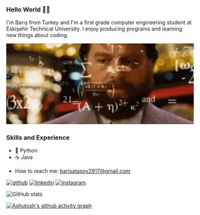 ### Hello World 👋🏽

I'm Barış from Turkey and I'm a first grade computer engineering student at Eskişehir Technical University. I enjoy producing programs and learning new things about coding.

<p align="center">
  <img width="800" src="https://github.com/the-atasoy/the-atasoy/blob/main/git.gif">
</p>

### Skills and Experience
* 🐍 Python
* ☕ Java
 

- How to reach me: barisatasoy2917@gmail.com 


[<img src='https://cdn.jsdelivr.net/npm/simple-icons@3.0.1/icons/github.svg' alt='github' height='40'>](https://github.com/the-atasoy)  [<img src='https://cdn.jsdelivr.net/npm/simple-icons@3.0.1/icons/linkedin.svg' alt='linkedin' height='40'>](https://www.linkedin.com/in/barış-atasoy-65b166258//)  [<img src='https://cdn.jsdelivr.net/npm/simple-icons@3.0.1/icons/instagram.svg' alt='instagram' height='40'>](https://www.instagram.com/the_atasoy/)  


![GitHub stats](https://github-readme-stats.vercel.app/api?username=the-atasoy&show_icons=true)  

[![Ashutosh's github activity graph](https://github-readme-activity-graph.cyclic.app/graph?username=the=atasoy&theme=github-compact	)](https://github.com/ashutosh00710/github-readme-activity-graph)

